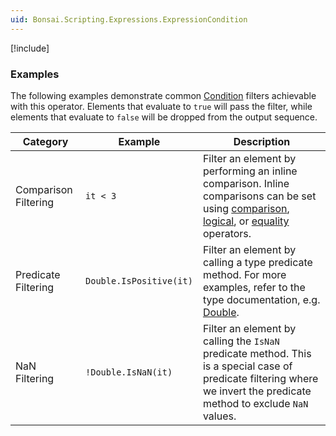 ```yaml
---
uid: Bonsai.Scripting.Expressions.ExpressionCondition
---
```


[!include[](../articles/scripting-expressions-overview.md)]

### Examples

The following examples demonstrate common [Condition](../articles/operators.md#condition) filters achievable with this operator. Elements that evaluate to `true` will pass the filter, while elements that evaluate to `false` will be dropped from the output sequence.

| Category             | Example                 | Description |
| -------------------- | ----------------------- | ----------- |
| Comparison Filtering | `it < 3`                | Filter an element by performing an inline comparison. Inline comparisons can be set using [comparison](https://learn.microsoft.com/en-us/dotnet/csharp/language-reference/operators/comparison-operators), [logical](https://learn.microsoft.com/en-us/dotnet/csharp/language-reference/operators/boolean-logical-operators), or [equality](https://learn.microsoft.com/en-us/dotnet/csharp/language-reference/operators/equality-operators) operators. |
| Predicate Filtering  | `Double.IsPositive(it)` | Filter an element by calling a type predicate method. For more examples, refer to the type documentation, e.g. [Double](https://learn.microsoft.com/en-us/dotnet/api/system.double#methods). |
| NaN Filtering        | `!Double.IsNaN(it)`     | Filter an element by calling the `IsNaN` predicate method. This is a special case of predicate filtering where we invert the predicate method to exclude `NaN` values. |
